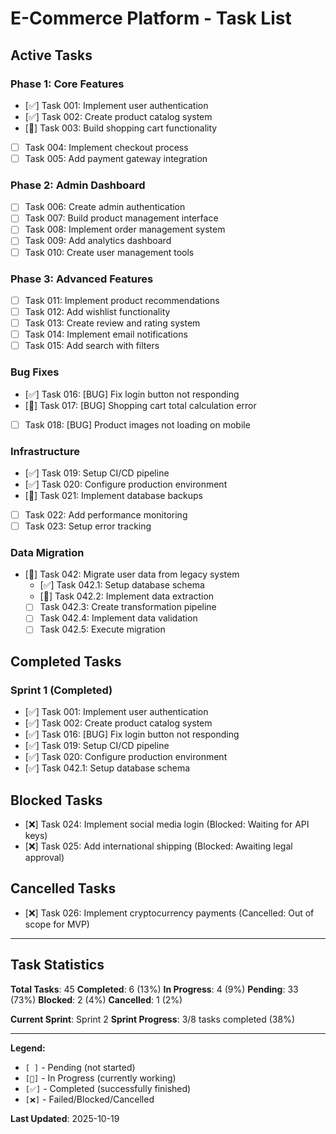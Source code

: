 # E-Commerce Platform - Task List

## Active Tasks

### Phase 1: Core Features
- [✅] Task 001: Implement user authentication
- [✅] Task 002: Create product catalog system
- [🔄] Task 003: Build shopping cart functionality
- [ ] Task 004: Implement checkout process
- [ ] Task 005: Add payment gateway integration

### Phase 2: Admin Dashboard
- [ ] Task 006: Create admin authentication
- [ ] Task 007: Build product management interface
- [ ] Task 008: Implement order management system
- [ ] Task 009: Add analytics dashboard
- [ ] Task 010: Create user management tools

### Phase 3: Advanced Features
- [ ] Task 011: Implement product recommendations
- [ ] Task 012: Add wishlist functionality
- [ ] Task 013: Create review and rating system
- [ ] Task 014: Implement email notifications
- [ ] Task 015: Add search with filters

### Bug Fixes
- [✅] Task 016: [BUG] Fix login button not responding
- [🔄] Task 017: [BUG] Shopping cart total calculation error
- [ ] Task 018: [BUG] Product images not loading on mobile

### Infrastructure
- [✅] Task 019: Setup CI/CD pipeline
- [✅] Task 020: Configure production environment
- [🔄] Task 021: Implement database backups
- [ ] Task 022: Add performance monitoring
- [ ] Task 023: Setup error tracking

### Data Migration
- [🔄] Task 042: Migrate user data from legacy system
  - [✅] Task 042.1: Setup database schema
  - [🔄] Task 042.2: Implement data extraction
  - [ ] Task 042.3: Create transformation pipeline
  - [ ] Task 042.4: Implement data validation
  - [ ] Task 042.5: Execute migration

## Completed Tasks

### Sprint 1 (Completed)
- [✅] Task 001: Implement user authentication
- [✅] Task 002: Create product catalog system
- [✅] Task 016: [BUG] Fix login button not responding
- [✅] Task 019: Setup CI/CD pipeline
- [✅] Task 020: Configure production environment
- [✅] Task 042.1: Setup database schema

## Blocked Tasks

- [❌] Task 024: Implement social media login (Blocked: Waiting for API keys)
- [❌] Task 025: Add international shipping (Blocked: Awaiting legal approval)

## Cancelled Tasks

- [❌] Task 026: Implement cryptocurrency payments (Cancelled: Out of scope for MVP)

---

## Task Statistics

**Total Tasks**: 45
**Completed**: 6 (13%)
**In Progress**: 4 (9%)
**Pending**: 33 (73%)
**Blocked**: 2 (4%)
**Cancelled**: 1 (2%)

**Current Sprint**: Sprint 2
**Sprint Progress**: 3/8 tasks completed (38%)

---

**Legend:**
- `[ ]` - Pending (not started)
- `[🔄]` - In Progress (currently working)
- `[✅]` - Completed (successfully finished)
- `[❌]` - Failed/Blocked/Cancelled

**Last Updated**: 2025-10-19

